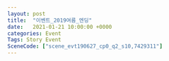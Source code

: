 ```yaml
---
layout: post
title:  "이벤트_2019여름_엔딩"
date:   2021-01-21 10:00:00 +0000
categories: Event
Tags: Story Event
SceneCode: ["scene_evt190627_cp0_q2_s10,7429311"]
---
```

